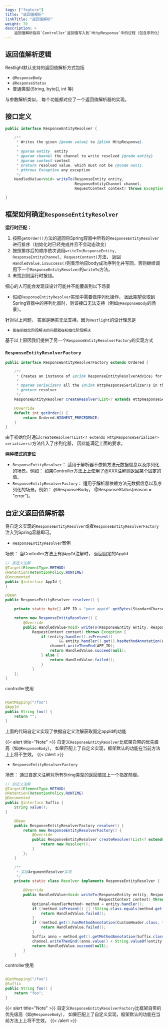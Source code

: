 ```yaml
---
tags: ["feature"]
title: "返回值解析"
linkTitle: "返回值解析"
weight: 70
description: >
    返回值解析指将`Controller`返回值写入到`HttpResponse`中的过程（包含序列化）
---
```


## 返回值解析逻辑

Restlight默认支持的返回值解析方式包括

- `@ResponseBody`
- `@ResponseStatus`
- 普通类型(String, byte[], int 等)

与参数解析类似， 每个功能都对应了一个返回值解析器的实现。

## **接口定义**

```java
public interface ResponseEntityResolver {

    /**
     * Writes the given {@code value} to {@link HttpResponse}.
     *
     * @param entity  entity
     * @param channel the channel to write resolved {@code entity}
     * @param context context
     * @return resolved value, which must not be {@code null}.
     * @throws Exception any exception
     */
    HandledValue<Void> writeTo(ResponseEntity entity,
                               ResponseEntityChannel channel,
                               RequestContext context) throws Exception;

}
```

## 框架如何确定`ResponseEntityResolver`
**运行时匹配：**

1. 按照`getOrder()`方法的返回将Spring容器中所有的`ResponseEntityResolver`进行排序（初始化时已经完成并且不会动态改变）
2. 按照排序后的顺序依次调用`writeTo(ResponseEntity, ResponseEntityChannel, RequestContext)`方法， 返回`HandledValue.isSuccess()`则表示响应body成功序列化并写回，否则继续调用下一个`ResponseEntityResolver`的`writeTo`方法。
3. 未找到则运行时报错。

细心的人可能会发现该设计可能并不能覆盖到以下场景

- 假如`ResponseEntityResolver`实现中需要做序列化操作， 因此期望获取到Spring容器中的序列化器时，则该接口无法支持（例如`@ResponseBody`的场景）。

针对以上问题， 答案是确实无法支持。因为`Restlight`的设计理念是

- `能在初始化阶段解决的问题就在初始化阶段解决`

基于以上原因我们提供了另一个`ResponseEntityResolverFactory`的实现方式

### `ResponseEntityResolverFactory`

```java
public interface ResponseEntityResolverFactory extends Ordered {

    /**
     * Creates an instance of {@link ResponseEntityResolverAdvice} for given handler method.
     *
     * @param serializers all the {@link HttpResponseSerializer}s in the context
     * @return resolver
     */
    ResponseEntityResolver createResolver(List<? extends HttpResponseSerializer> serializers);

    @Override
    default int getOrder() {
        return Ordered.HIGHEST_PRECEDENCE;
    }
}
```

由于初始化时通过`createResolver(List<? extends HttpResponseSerializer> serializers)`方法传入了序列化器， 因此能满足上面的要求。

**两种模式的定位**

- `ResponseEntityResolver`： 适用于解析器不依赖方法元数据信息以及序列化的场景。例如： 如果Controller方法上上使用了@XXX注解则返回某个固定的值。
- `ResponseEntityResolverFactory`： 适用于解析器依赖方法元数据信息以及序列化的场景。例如： @ResponseBody， @ResponseStatus(reason = "error")。

## 自定义返回值解析器

将自定义实现的`ResponseEntityResolver`或者`ResponseEntityResolverFactory`注入到Spring容器即可。

- `ResponseEntityResolver`案例

场景： 当Controller方法上有`@AppId`注解时， 返回固定的AppId

```java
// 自定义注解
@Target(ElementType.METHOD)
@Retention(RetentionPolicy.RUNTIME)
@Documented
public @interface AppId {
}
```

```java
@Bean
public ResponseEntityResolver resolver() {

    private static byte[] APP_ID = "your appid".getBytes(StandardCharsets.UTF_8);

    return new ResponseEntityResolver() {
        @Override
        public HandledValue<Void> writeTo(ResponseEntity entity, ResponseEntityChannel channel,
            RequestContext context) throws Exception {
                if (entity.handler().isPresent()
                        && entity.handler().get().hasMethodAnnotation(APPID.class, false)) {
                    channel.writeThenEnd(APP_ID);
                    return HandledValue.succeed(null);
                } else {
                    return HandledValue.failed();
                }
            }
    };
}
```
controller使用

```java

@GetMapping("/foo")
@AppId
public String foo() {
    return "";
}

```

上面的代码自定义实现了依据自定义注解获取固定appId的功能

{{< alert title="Note" >}}
自定义`ResponseEntityResolver`比框架自带的优先级高（如`@ResponseBody`）， 如果匹配上了自定义实现，框架默认的功能在当前方法上上将不生效。
{{< /alert >}}


- `ResponseEntityResolverFactory`

场景： 通过自定义注解对所有String类型的返回值加上一个指定前缀。
```java
// 自定义注解
@Target(ElementType.METHOD)
@Retention(RetentionPolicy.RUNTIME)
@Documented
public @interface Suffix {
    String value();
}
```

```java
    @Bean
    public ResponseEntityResolverFactory resolver() {
        return new ResponseEntityResolverFactory() {
            @Override
            public ResponseEntityResolver createResolver(List<? extends HttpResponseSerializer> serializers) {
                return new Resolver();
            }
        };
    }

    /**
     * 实际ArgumentResolver实现
     */
    private static class Resolver implements ResponseEntityResolver {

        @Override
        public HandledValue<Void> writeTo(ResponseEntity entity, ResponseEntityChannel channel,
                                          RequestContext context) throws Exception {
            Optional<HandlerMethod> method = entity.handler();
            if (!method.isPresent() || !String.class.equals(method.get().method().getReturnType())) {
                return HandledValue.failed();
            }
            if (!method.get().hasMethodAnnotation(CustomHeader.class, false)) {
                return HandledValue.failed();
            }
            Suffix anno = method.get().getMethodAnnotation(Suffix.class);
            channel.writeThenEnd((anno.value() + String.valueOf(entity.response().entity())).getBytes(StandardCharsets.UTF_8));
            return HandledValue.succeed(null);
        }
    }
```
controller使用

```java

@GetMapping("/foo")
@Suffix
public String foo() {
    return "foo";
}

```

{{< alert title="Note" >}}
自定义`ResponseEntityResolverFactory`比框架自带的优先级高（如`@ResponseBody`）， 如果匹配上了自定义实现，框架默认的功能在当前方法上上将不生效。
{{< /alert >}}
